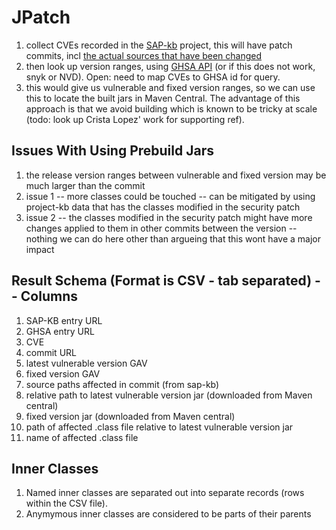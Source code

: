 # JPatch


1. collect CVEs recorded in the [SAP-kb](https://github.com/SAP/project-kb/) project, this will have patch commits, incl [the actual sources that have been changed](https://github.com/SAP/project-kb/blob/vulnerability-data/statements/CVE-2016-4464/statement.yaml)
2. then look up version ranges, using [GHSA API](https://docs.github.com/en/rest/security-advisories/global-advisories?apiVersion=2022-11-28#get-a-global-security-advisory) (or if this does not work, snyk or NVD). Open: need to map CVEs to GHSA id for query.
3. this would give us vulnerable and fixed version ranges, so we can use this to locate the built jars in Maven Central. The advantage of this approach is that we avoid building which is known to be tricky at scale (todo: look up Crista Lopez' work for supporting ref).


## Issues With Using Prebuild Jars

1. the release version ranges between vulnerable and fixed version may be much larger than the commit
2. issue 1 -- more classes could be touched -- can be mitigated by using project-kb data that has the classes modified in the security patch
3. issue 2 -- the classes modified in the security patch might have more changes applied to them in other commits between the version -- nothing we can do here other than argueing that this wont have a major impact

## Result Schema  (Format is CSV - tab separated) -- Columns

1. SAP-KB entry URL
2. GHSA entry URL
3. CVE
4. commit URL
5. latest vulnerable version GAV
6. fixed version GAV
7. source paths affected in commit (from sap-kb)
8. relative path to  latest vulnerable version jar (downloaded from Maven central)
9. fixed version jar (downloaded from Maven central)
10. path of affected .class file relative to latest vulnerable version jar
11. name of affected .class file


## Inner Classes

1. Named inner classes are separated out into separate records (rows within the CSV file).
2. Anymymous inner classes are considered to be parts of their parents

 
